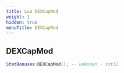 ```yaml
---
title: Lua DEXCapMod
weight: 1
hidden: true
menuTitle: DEXCapMod
---
```

## DEXCapMod
```lua
StatBonuses:DEXCapMod(); -- unknown - int32
```